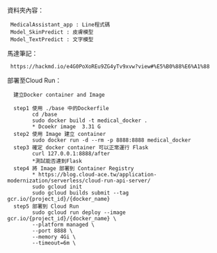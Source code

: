 資料夾內容：

     MedicalAssistant_app : Line程式碼
     Model_SkinPredict : 皮膚模型
     Model_TextPredict : 文字模型
     
馬達筆記：
     
     https://hackmd.io/e4G0PoXoREu9ZG4yTv9xvw?view#%E5%B0%88%E6%A1%88


部署至Cloud Run：

      建立Docker container and Image
      
      step1 使用 ./base 中的Dockerfile
            cd /base
            sudo docker build -t medical_docker .
            * Dcoekr image  3.31 G
      step2 使用 Image 建立 container 
            sudo docker run -d --rm -p 8888:8888 medical_docker 
      step3 確定 docker container 可以正常運行 Flask
            curl 127.0.0.1:8888/after
            *測試能否連到Flask
      step4 將 Image 部署到 Container Registry
            * https://blog.cloud-ace.tw/application-modernization/serverless/cloud-run-api-server/
            sudo gcloud init
            sudo gcloud builds submit --tag gcr.io/{project_id}/{docker_name}
      step5 部署到 Cloud Run 
            sudo gcloud run deploy --image gcr.io/{project_id}/{docker_name} \
            --platform managed \
            --port 8888 \
            --memory 4Gi \
            --timeout=6m \
